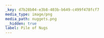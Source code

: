 ```yaml
---
_key: d7b28b04-e3b8-403b-b649-c499f478fcf7
media_type: image/png
media_path: nuggets.png
__hidden: true
label: Pile of Nugs
---
```

